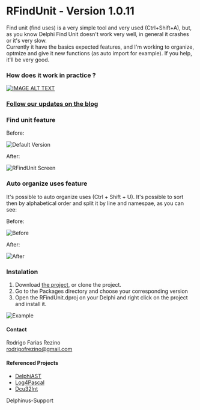 # RFindUnit - Version 1.0.11

Find unit (find uses) is a very simple tool and very used (Ctrl+Shift+A), but, as you know Delphi Find Unit doesn't work very well, in general it crashes or it's very slow.
</br>Currently it have the basics expected features, and I'm working to organize, optmize and give it new functions (as auto import for example).
If you help, it'll be very good.

### How does it work in practice ?
[![IMAGE ALT TEXT](https://i.ytimg.com/vi/SYNUQcg_y58/hqdefault.jpg)](https://www.youtube.com/watch?v=3Y1GengunuAE "Demonstration")


### [Follow our updates on the blog](https://rfrezinos.wordpress.com/)

### Find unit feature
Before: 

![Default Version](http://i.imgur.com/8DZPGSs.png)

After:

![RFindUnit Screen](https://github.com/rfrezino/RFindUnit/blob/master/Resources/RFindUnitImage.png)

### Auto organize uses feature
It's possible to auto organize uses (Ctrl + Shift + U). It's possible to sort then by alphabetical order and split it by line and namespae, as you can see: 

Before:

![Before](https://github.com/rfrezino/RFindUnit/blob/master/Resources/organizeBefore.png)

After:

![After](https://github.com/rfrezino/RFindUnit/blob/master/Resources/organizeAfter.png)

### Instalation
1. Download [the project](https://github.com/rfrezino/RFindUnit/archive/master.zip), or clone the project.
1. Go to the Packages directory and choose your corresponding version
2. Open the RFindUnit.dproj on your Delphi and right click on the project and install it.

![Example](https://github.com/rfrezino/RFindUnit/blob/master/Resources/InstallationHelp.png)

#### Contact
Rodrigo Farias Rezino
</br> rodrigofrezino@gmail.com

#### Referenced Projects
* [DelphiAST](https://github.com/RomanYankovsky/DelphiAST)
* [Log4Pascal](https://github.com/martinusso/log4pascal)
* [Dcu32Int](https://github.com/rfrezino/DCU32INT)


Delphinus-Support
